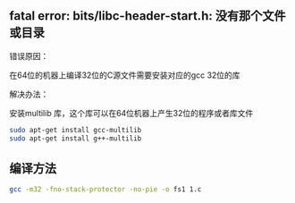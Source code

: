 ## fatal error: bits/libc-header-start.h: 没有那个文件或目录

错误原因：

在64位的机器上编译32位的C源文件需要安装对应的gcc 32位的库

解决办法：

安装multilib 库，这个库可以在64位机器上产生32位的程序或者库文件

```bash
sudo apt-get install gcc-multilib
sudo apt-get install g++-multilib
```



## 编译方法

```bash
gcc -m32 -fno-stack-protector -no-pie -o fs1 1.c
```

